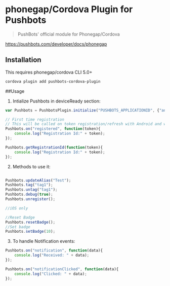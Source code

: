 # phonegap/Cordova Plugin for Pushbots

> PushBots' official module for Phonegap/Cordova

https://pushbots.com/developer/docs/phonegap

## Installation

This requires phonegap/cordova CLI 5.0+

```bash
cordova plugin add pushbots-cordova-plugin
```

##Usage

1. Intialize Pushbots in deviceReady section:
```javascript
var Pushbots = PushbotsPlugin.initialize("PUSHBOTS_APPLICATIONID", {"android":{"sender_id":"SENDER_ID"}});

// First time registration
// This will be called on token registration/refresh with Android and with every runtime with iOS
Pushbots.on("registered", function(token){
	console.log("Registration Id:" + token);
});

Pushbots.getRegistrationId(function(token){
	console.log("Registration Id:" + token);
});
```


2. Methods to use it:
```javascript

Pushbots.updateAlias("Test");
Pushbots.tag("tag1");
Pushbots.untag("tag1");
Pushbots.debug(true);
Pushbots.unregister();

//iOS only

//Reset Badge
Pushbots.resetBadge();
//Set badge
Pushbots.setBadge(10);
 ```
 
 
 3. To handle Notification events:

```javascript
Pushbots.on("notification", function(data){
	console.log("Received: " + data);
});

Pushbots.on("notificationClicked", function(data){
	console.log("Clicked: " + data);
});
 ```